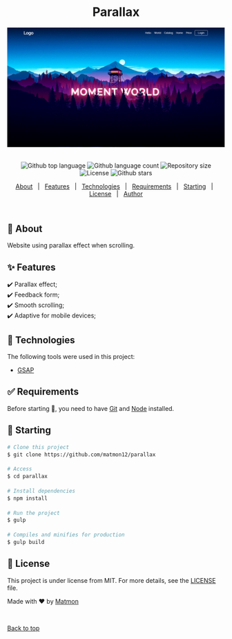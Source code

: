 <h1 align="center">Parallax</h1>
<div align="center" id="top">
<img src="./app/images/screen.png" alt="logo" >
</div>
&#xa0;


<p align="center">
  <img alt="Github top language" src="https://img.shields.io/github/languages/top/matmon12/parallax?color=903db1">

  <img alt="Github language count" src="https://img.shields.io/github/languages/count/matmon12/parallax?color=d36449">

  <img alt="Repository size" src="https://img.shields.io/github/repo-size/matmon12/parallax?color=4cc71e">

  <img alt="License" src="https://img.shields.io/github/license/matmon12/parallax?color=56BEB8">

  <img alt="Github stars" src="https://img.shields.io/github/stars/matmon12/parallax?color=56BEB8" />
</p>


<p align="center">
  <a href="#dart-about">About</a> &#xa0; | &#xa0; 
  <a href="#sparkles-features">Features</a> &#xa0; | &#xa0;
  <a href="#rocket-technologies">Technologies</a> &#xa0; | &#xa0;
  <a href="#white_check_mark-requirements">Requirements</a> &#xa0; | &#xa0;
  <a href="#checkered_flag-starting">Starting</a> &#xa0; | &#xa0;
  <a href="#memo-license">License</a> &#xa0; | &#xa0;
  <a href="https://github.com/matmon12" target="_blank">Author</a>
</p>

<br>

## :dart: About

Website using parallax effect when scrolling.

## :sparkles: Features

:heavy_check_mark: Parallax effect;\
:heavy_check_mark: Feedback form;\
:heavy_check_mark: Smooth scrolling;\
:heavy_check_mark: Adaptive for mobile devices;

## :rocket: Technologies

The following tools were used in this project:

- [GSAP](https://gsap.com/)

## :white_check_mark: Requirements

Before starting :checkered_flag:, you need to have [Git](https://git-scm.com) and [Node](https://nodejs.org/en/) installed.

## :checkered_flag: Starting

```bash
# Clone this project
$ git clone https://github.com/matmon12/parallax

# Access
$ cd parallax

# Install dependencies
$ npm install

# Run the project
$ gulp

# Compiles and minifies for production
$ gulp build
```

## :memo: License

This project is under license from MIT. For more details, see the [LICENSE](LICENSE) file.

Made with :heart: by <a href="https://github.com/matmon12" target="_blank">Matmon</a>

&#xa0;

<a href="#top">Back to top</a>

